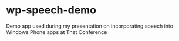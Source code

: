 wp-speech-demo
==============

Demo app used during my presentation on incorporating speech into Windows Phone apps at That Conference
